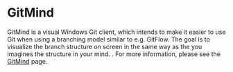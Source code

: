 # GitMind
GitMind is a visual Windows Git client, which intends to make it easier to use Git when using a branching model similar to e.g. GitFlow. The goal is to visualize the branch structure on screen in the same way as the you imagines the structure in your mind.
.
For more information, please see the [GitMind](http://michael-reichenauer.github.io/GitMind/) page.

